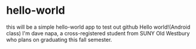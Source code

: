 # hello-world
this will be a simple hello-world app to test out github
Hello world!(Android class)
I'm dave napa, a cross-registered student from SUNY Old Westbury who 
plans on graduating this fall semester.
